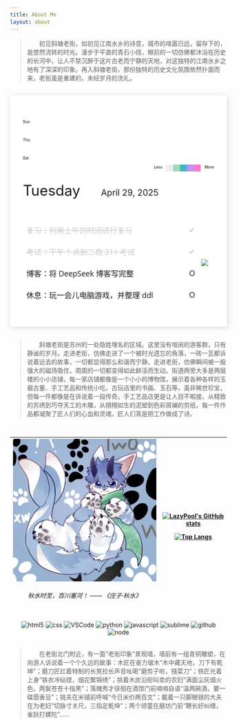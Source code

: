 ```yaml
---
title: About Me
layout: about
---
```


> &emsp;&emsp;初见斜塘老街，如初见江南水乡的诗意，城市的喧嚣已远，留存下的，是悠然流转的时光。漫步于平直的青石小径，眼前的一切仿佛都沐浴在历史的长河中，让人不禁沉醉于这片古老而宁静的天地，对这独特的江南水乡之地有了深深的印象。再入斜塘老街，那份独特的历史文化氛围依然扑面而来，老街虽是重建的，未经岁月的洗礼。

<br style="margin-bottom:20px;">

<style>
.heatmap-weekday-container { display:flex; gap:10px; width:100%;}
.monthlabels { position: relative; height: 20px; margin-bottom: 5px; margin-left: 0px; font-size: 12px; }
.weekday-labels { display:grid; grid-template-rows:repeat(7, 1fr); gap:3px; font-size:9px; color:#000; padding-top:25px; }
.heatmap { display: grid; grid-auto-flow: column; grid-template-rows: repeat(7, 1fr); gap: 3px; }
.day { width: 16px; height: 16px; position: relative; }
.day.show:hover::after { 
    content: attr(data-count) " contributions on " attr(data-date); position: absolute;
    top: -30px; left: 50%; transform: translateX(-50%); background: #000; color: #fff;
    padding: 4px 8px; border-radius: 3px; font-size: 10px; white-space: nowrap; z-index: 1; }
.color-0 { background-color: #ebedf0; }
.color-1 { background-color: #a1dab4; }
.color-2 { background-color: #41b6c4; }
.color-3 { background-color: #bd93f9; }
.color-4 { background-color: #ff79c9; }
.todo-list-li { padding: 10px 0 15px; margin: 0; text-align: left; width: 100%; font-size: 1.1rem; width: 100%; display: block; }
.todo-list-li.done { color: #ccc; text-decoration: line-through; }
.todo-list-li span::before { float: right; font-size: 1.1rem; content: "O"; }
.todo-list-li.done span::before { content: "✔"; }
</style>

<div style="padding: 30px; background: #fff; border-radius: 5px; box-shadow: 2px 2px 14px rgba(0,0,0,0.15);">
    <div class="heatmap-weekday-container">
        <div class="weekday-labels" style="max-width:5%">
            <div style="grid-row:1;">Sun</div>
            <div style="grid-row:4;">Thu</div>
            <div style="grid-row:7;">Sat</div>
        </div>
        <div id="heatmap-container" style="width:95%">
            <div class="monthlabels" id="monthlabels"></div>
	        <div class="heatmap" id="heatmap"></div>
        </div>
    </div>
	<div style="display:flex; margin-top:10px; float:right;">
      <div style="font-size:9px; color: #000;">Less&emsp;</div>
      <div class="day color-0"></div>
      <div class="day color-1"></div>
      <div class="day color-2"></div>
      <div class="day color-3"></div>
      <div class="day color-4"></div>
      <div style="font-size:9px; color: #000;">&emsp;More</div>
	</div>
    <p style="font-size:25pt; margin-top:1.5em;">
        Tuesday
    &emsp;<span style="font-size:15pt;">
        April 29, 2025
    </span></p>
    <div class="todolist-container" style="display:flex; justify-content:space-between;">
        <div style="font-size: 12pt; font-family: 'Open Sans', Helvatica, Sans Serif; max-width:400px; width:100%">
            <ul style="padding-left:.5em;">
                <li class="todo-list-li done">复习：利用上午的时间进行复习<span></span></li>
                <li class="todo-list-li done">考试：下午 1 点到二教 311 考试<span></span></li>
                <li class="todo-list-li">博客：将 DeepSeek 博客写完整<span></span></li>
                <li class="todo-list-li">休息：玩一会儿电脑游戏，并整理 ddl<span></span></li>
            </ul>
        </div>
        <div style="margin:auto auto; max-width:40%;">
            <img src="https://cdn.pixabay.com/photo/2020/11/15/18/51/cat-5746875_1280.png" style="max-height:250px;">
        </div>
    </div>
</div>

<script>
const MONTHS = ['Jan', 'Feb', 'Mar', 'Apr', 'May', 'Jun', 'Jul', 'Aug', 'Sept', 'Oct', 'Nov', 'Dec'];
fetch("https://github-contributions-api.jogruber.de/v4/lazypool?y=last")
    .then(rsp => rsp.json())
    .then(data => {
        var width= document.getElementById('heatmap-container').clientWidth;
        var ignore = Math.floor(data.contributions.length / 7 - width / 19) * 7;
        data.contributions.forEach((day, idx) => {
            if (idx < ignore) return;
            var div = document.createElement('div')
            div.className = `day color-${day.level} show`;
            div.setAttribute('data-count', day.count);
            div.setAttribute('data-date', day.date);
            document.getElementById('heatmap').appendChild(div);
            var datetime = new Date(day.date)
            if (datetime.getDate() !== 1) return;
            var div = document.createElement('div')
            div.style.position = 'absolute';
            div.style.left = `${Math.floor((idx - ignore) / 7) * 19}px`;
            div.textContent = MONTHS[datetime.getMonth()];
            document.getElementById('monthlabels').appendChild(div);
        });
    })
.catch(err => console.log(err))
</script>

<br style="margin-top:20px;">

> &emsp;&emsp;斜塘老街是苏州的一处隐姓埋名的区域。这里没有喧闹的游客群，只有静谧的岁月。走进老街，仿佛走进了一个被时光遗忘的角落，一砖一瓦都诉说着远去的故事，一切都显得那么和谐而宁静。走进老街，仿佛瞬间被一股强大的磁场吸住，周围的一切都变得如此鲜活而生动。街道两旁大多是两层楼的小小店铺，每一家店铺都像是一个小小的博物馆，展示着各种各样的玉器古董、手工艺品和传统小吃。古玩店里的书画、玉石等，虽非稀世珍宝，但每一件都像是在诉说着一段传奇。手工艺品店更是让人目不暇接，从精致的苏绣到巧夺天工的木雕，从栩栩如生的泥塑到色彩斑斓的剪纸，每一件作品都凝聚了匠人们的心血和灵魂，匠人们真是把工作做成了诗。

<br style="margin-bottom:15px;">

<table><thead><tr>
<th><div align="center"><img alt="photo" src="./pic2.png" width="500" title="me"><h6>秋水时至，百川塞河！ —— 《庄子·秋水》</h6></div></th>
<th><div align="center">
      
[![LazyPool's GitHub stats](https://github-readme-stats.vercel.app/api?username=lazypool&count_private=true&show_icons=true)](https://github.com/lazypool)

[![Top Langs](https://github-readme-stats.vercel.app/api/top-langs/?username=lazypool)](https://github.com/lazypool)
    
</div></th></tr></thead></table>

<div align="center">
  <img alt="html5" src="https://media.giphy.com/media/XAxylRMCdpbEWUAvr8/giphy.gif" width="100" title="html">
  <img alt="css" src="https://media.giphy.com/media/fsEaZldNC8A1PJ3mwp/giphy.gif" width="100" title="css">
  <img alt="VSCode" src="https://i.giphy.com/media/IdyAQJVN2kVPNUrojM/200.webp" width="100" title="vscode">
  <img alt="python" src="https://i.giphy.com/media/LMt9638dO8dftAjtco/200.webp" width="100" title="python">
  <img alt="javascript" src="https://media3.giphy.com/media/ln7z2eWriiQAllfVcn/200w.webp" width="100" title="javascript">
  <img alt="sublime" src="https://media.giphy.com/media/jnDKffgCfGYOp6cMTK/giphy.gif" width="100" title="sublime">
  <img alt="github" src="https://i.giphy.com/media/KzJkzjggfGN5Py6nkT/200.webp" width="100" title="github">
  <img alt="node" src="https://media.giphy.com/media/kdFc8fubgS31b8DsVu/giphy.gif" width="85" title="node">
</div>

<br style="margin-top:20px;">

> &emsp;&emsp;在老街北门附近，有一面“老街印象”景观墙，墙前有一组青铜雕塑，在向游人诉说着一个个久远的故事：木匠在奋力锯木“木中藏天地，刀下有乾坤”；磨刀匠扛着特制的长凳拉长声音吆喝“磨剪子啦，镪菜刀”；铁匠光着上身“铁衣冷砧铿，烟花繁锦绣”；挑着木炭沿街叫卖的农妇“满面尘灰烟火色，两鬓苍苍十指黑”；落魄秀才徘徊在酒馆门前喃喃自语“温两碗酒，要一碟茴香豆”；挑夫在米铺前呼喊“今日米价两百文”；戴着一只脚眼镜的大夫在为老妇“切脉寸关尺，三指定乾坤”；两个顽童在磨坊门前“鞭长好纠缠，雀跃打螺陀”……

<br style="margin-bottom:15px;">

